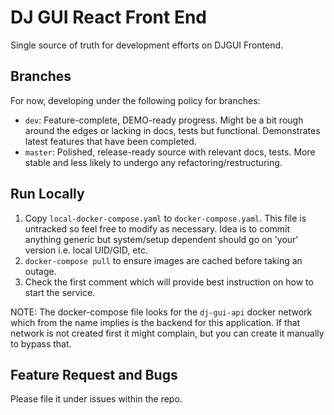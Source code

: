 # DJ GUI React Front End

Single source of truth for development efforts on DJGUI Frontend.

## Branches

For now, developing under the following policy for branches:
- `dev`: Feature-complete, DEMO-ready progress. Might be a bit rough around the edges or lacking in docs, tests but functional. Demonstrates latest features that have been completed.
- `master`: Polished, release-ready source with relevant docs, tests. More stable and less likely to undergo any refactoring/restructuring.

## Run Locally

1) Copy `local-docker-compose.yaml` to `docker-compose.yaml`. This file is untracked so feel free to modify as necessary. Idea is to commit anything generic but system/setup dependent should go on 'your' version i.e. local UID/GID, etc.
2) `docker-compose pull` to ensure images are cached before taking an outage.
3) Check the first comment which will provide best instruction on how to start the service.

NOTE: The docker-compose file looks for the `dj-gui-api` docker network which from the name implies is the backend for this application. If that network is not created first it might complain, but you can create it manually to bypass that.


## Feature Request and Bugs

Please file it under issues within the repo.
